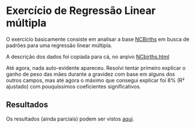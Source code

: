 # Exercício de Regressão Linear múltipla

O exercício basicamente consiste em analisar a base [NCBirths](https://vincentarelbundock.github.io/Rdatasets/datasets.html) 
em busca de padrões para uma regressão linear múltipla.

A descrição dos dados foi copiada para cá, no arqivo [NCbirths.html](NCbirths.html)

Até agora, nada auto-evidente apareceu. Resolvi tentar primeiro explicar o ganho de peso das mães durante a gravidez 
com base em alguns dos outros campos, mas até agora o máximo que consegui explicar foi 8% (R² ajustado) 
com pouquíssimos coeficientes significativos.

## Resultados

Os resultados (ainda parciais) podem ser vistos [aqui](Exercicio_RegressaoMultipla_utf8.html).
